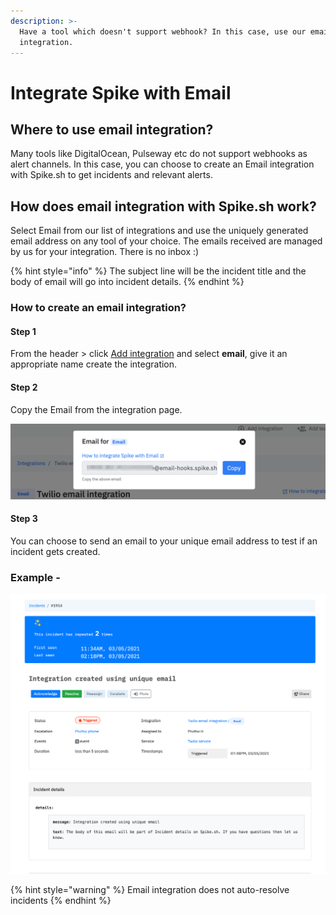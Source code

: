 ```yaml
---
description: >-
  Have a tool which doesn't support webhook? In this case, use our email
  integration.
---
```


# Integrate Spike with Email

## Where to use email integration?

Many tools like DigitalOcean, Pulseway etc do not support webhooks as alert channels. In this case, you can choose to create an Email integration with Spike.sh to get incidents and relevant alerts.

## How does email integration with Spike.sh work?

Select Email from our list of integrations and use the uniquely generated email address on any tool of your choice. The emails received are managed by us for your integration. There is no inbox :\)

{% hint style="info" %}
The subject line will be the incident title and the body of email will go into incident details. 
{% endhint %}

### How to create an email integration?

#### Step 1

From the header &gt; click [Add integration](https://app.spike.sh/integrations/new) and select **email**, give it an appropriate name create the integration.

#### Step 2

Copy the Email from the integration page.

![](../.gitbook/assets/email-integration-doc.png)

#### Step 3

You can choose to send an email to your unique email address to test if an incident gets created.

### Example -

![](../.gitbook/assets/email-integration-example-incident.png)

{% hint style="warning" %}
Email integration does not auto-resolve incidents
{% endhint %}

